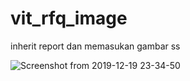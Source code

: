 # vit_rfq_image
inherit report dan memasukan gambar 
ss

![Screenshot from 2019-12-19 23-34-50](https://user-images.githubusercontent.com/56244296/71191075-50043000-22b8-11ea-8f94-265781ec2db0.png)
